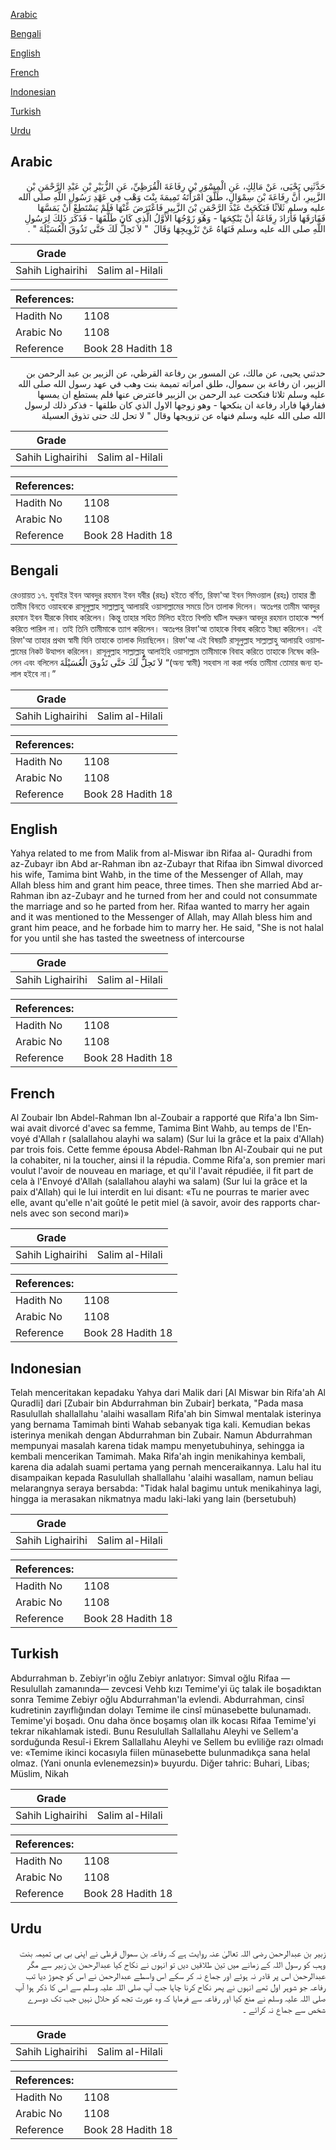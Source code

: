 [Arabic](#arabic)

[Bengali](#bengali)

[English](#english)

[French](#french)

[Indonesian](#indonesian)

[Turkish](#turkish)

[Urdu](#urdu)

## Arabic


<div dir="rtl" lang="ar" style={{fontSize:'larger',backgroundColor:'#f8f9fa',padding:20}}>
حَدَّثَنِي يَحْيَى، عَنْ مَالِكٍ، عَنِ الْمِسْوَرِ بْنِ رِفَاعَةَ الْقُرَظِيِّ، عَنِ الزُّبَيْرِ بْنِ عَبْدِ الرَّحْمَنِ بْنِ الزَّبِيرِ، أَنَّ رِفَاعَةَ بْنَ سِمْوَالٍ، طَلَّقَ امْرَأَتَهُ تَمِيمَةَ بِنْتَ وَهْبٍ فِي عَهْدِ رَسُولِ اللَّهِ صلى الله عليه وسلم ثَلاَثًا فَنَكَحَتْ عَبْدَ الرَّحْمَنِ بْنَ الزَّبِيرِ فَاعْتَرَضَ عَنْهَا فَلَمْ يَسْتَطِعْ أَنْ يَمَسَّهَا فَفَارَقَهَا فَأَرَادَ رِفَاعَةُ أَنْ يَنْكِحَهَا - وَهُوَ زَوْجُهَا الأَوَّلُ الَّذِي كَانَ طَلَّقَهَا - فَذَكَرَ ذَلِكَ لِرَسُولِ اللَّهِ صلى الله عليه وسلم فَنَهَاهُ عَنْ تَزْوِيجِهَا وَقَالَ ‏ "‏ لاَ تَحِلُّ لَكَ حَتَّى تَذُوقَ الْعُسَيْلَةَ ‏"‏ ‏.‏
</div>
<div style={{backgroundColor:'#f8f9fa',padding:20, marginBottom: 10}}><table> <thead> <tr> <th>Grade</th> <th></th> </tr> </thead> <tbody> <tr><td>Sahih Lighairihi</td><td>Salim al-Hilali</td></tr></tbody></table><table> <thead> <tr> <th>References:</th> <th></th> </tr> </thead> <tbody><tr><td>Hadith No</td><td>1108</td></tr><tr><td>Arabic No</td><td>1108</td></tr><tr><td>Reference</td><td>Book 28 Hadith 18</td></tr></tbody></table></div>


<div dir="rtl" lang="ar" style={{fontSize:'larger',backgroundColor:'#f8f9fa',padding:20}}>
حدثني يحيى، عن مالك، عن المسور بن رفاعة القرظي، عن الزبير بن عبد الرحمن بن الزبير، ان رفاعة بن سموال، طلق امراته تميمة بنت وهب في عهد رسول الله صلى الله عليه وسلم ثلاثا فنكحت عبد الرحمن بن الزبير فاعترض عنها فلم يستطع ان يمسها ففارقها فاراد رفاعة ان ينكحها - وهو زوجها الاول الذي كان طلقها - فذكر ذلك لرسول الله صلى الله عليه وسلم فنهاه عن تزويجها وقال " لا تحل لك حتى تذوق العسيلة
</div>
<div style={{backgroundColor:'#f8f9fa',padding:20, marginBottom: 10}}><table> <thead> <tr> <th>Grade</th> <th></th> </tr> </thead> <tbody> <tr><td>Sahih Lighairihi</td><td>Salim al-Hilali</td></tr></tbody></table><table> <thead> <tr> <th>References:</th> <th></th> </tr> </thead> <tbody><tr><td>Hadith No</td><td>1108</td></tr><tr><td>Arabic No</td><td>1108</td></tr><tr><td>Reference</td><td>Book 28 Hadith 18</td></tr></tbody></table></div>

## Bengali


<div dir="ltr" lang="bn" style={{fontSize:'larger',backgroundColor:'#f8f9fa',padding:20}}>
রেওয়ায়ত ১৭. যুবাইর ইবন আবদুর রহমান ইবন যবীর (রহঃ) হইতে বর্ণিত, রিফা'আ ইবন সিমওয়াল (রহঃ) তাহার স্ত্রী তামীম বিনতে ওয়াহবকে রাসূলুল্লাহ সাল্লাল্লাহু আলায়হি ওয়াসাল্লামের সময়ে তিন তালাক দিলেন। অতঃপর তামীম আবদুর রহমান ইবন যীরকে বিবাহ করিলেন। কিন্তু তাহার সহিত মিলিত হইতে বিপত্তি ঘটিল যদ্দরুন আবদুর রহমান তাহাকে স্পর্শ করিতে পারিল না। তাই তিনি তামীমাকে ত্যাগ করিলেন। অতঃপর রিফা'আ তাহাকে বিবাহ করিতে ইচ্ছা করিলেন। এই রিফা'আ তাহার প্রথম স্বামী যিনি তাহাকে তালাক দিয়াছিলেন। রিফা'আ এই বিষয়টি রাসূলুল্লাহ সাল্লাল্লাহু আলায়হি ওয়াসাল্লামের নিকট উত্থাপন করিলেন। রাসূলুল্লাহ সাল্লাল্লাহু আলাইহি ওয়াসাল্লাম তামীমাকে বিবাহ করিতে তাহাকে নিষেধ করিলেন এবং বলিলেন لاَ تَحِلُّ لَكَ حَتَّى تَذُوقَ الْعُسَيْلَةَ “(অন্য স্বামী) সহবাস না করা পর্যন্ত তামীমা তোমার জন্য হালাল হইবে না।”
</div>
<div style={{backgroundColor:'#f8f9fa',padding:20, marginBottom: 10}}><table> <thead> <tr> <th>Grade</th> <th></th> </tr> </thead> <tbody> <tr><td>Sahih Lighairihi</td><td>Salim al-Hilali</td></tr></tbody></table><table> <thead> <tr> <th>References:</th> <th></th> </tr> </thead> <tbody><tr><td>Hadith No</td><td>1108</td></tr><tr><td>Arabic No</td><td>1108</td></tr><tr><td>Reference</td><td>Book 28 Hadith 18</td></tr></tbody></table></div>

## English


<div dir="ltr" lang="en" style={{fontSize:'larger',backgroundColor:'#f8f9fa',padding:20}}>
Yahya related to me from Malik from al-Miswar ibn Rifaa al- Quradhi from az-Zubayr ibn Abd ar-Rahman ibn az-Zubayr that Rifaa ibn Simwal divorced his wife, Tamima bint Wahb, in the time of the Messenger of Allah, may Allah bless him and grant him peace, three times. Then she married Abd ar-Rahman ibn az-Zubayr and he turned from her and could not consummate the marriage and so he parted from her. Rifaa wanted to marry her again and it was mentioned to the Messenger of Allah, may Allah bless him and grant him peace, and he forbade him to marry her. He said, "She is not halal for you until she has tasted the sweetness of intercourse
</div>
<div style={{backgroundColor:'#f8f9fa',padding:20, marginBottom: 10}}><table> <thead> <tr> <th>Grade</th> <th></th> </tr> </thead> <tbody> <tr><td>Sahih Lighairihi</td><td>Salim al-Hilali</td></tr></tbody></table><table> <thead> <tr> <th>References:</th> <th></th> </tr> </thead> <tbody><tr><td>Hadith No</td><td>1108</td></tr><tr><td>Arabic No</td><td>1108</td></tr><tr><td>Reference</td><td>Book 28 Hadith 18</td></tr></tbody></table></div>

## French


<div dir="ltr" lang="fr" style={{fontSize:'larger',backgroundColor:'#f8f9fa',padding:20}}>
Al Zoubair Ibn Abdel-Rahman Ibn al-Zoubair a rapporté que Rifa'a Ibn Simwai avait divorcé d'avec sa femme, Tamima Bint Wahb, au temps de l'Envoyé d'Allah r (salallahou alayhi wa salam) (Sur lui la grâce et la paix d'Allah) par trois fois. Cette femme épousa Abdel-Rahman Ibn Al-Zoubair qui ne put la cohabiter, ni la toucher, ainsi il la répudia. Comme Rifa'a, son premier mari voulut l'avoir de nouveau en mariage, et qu'il l'avait répudiée, il fit part de cela à l'Envoyé d'Allah (salallahou alayhi wa salam) (Sur lui la grâce et la paix d'Allah) qui le lui interdit en lui disant: «Tu ne pourras te marier avec elle, avant qu'elle n'ait goûté le petit miel (à savoir, avoir des rapports charnels avec son second mari)»
</div>
<div style={{backgroundColor:'#f8f9fa',padding:20, marginBottom: 10}}><table> <thead> <tr> <th>Grade</th> <th></th> </tr> </thead> <tbody> <tr><td>Sahih Lighairihi</td><td>Salim al-Hilali</td></tr></tbody></table><table> <thead> <tr> <th>References:</th> <th></th> </tr> </thead> <tbody><tr><td>Hadith No</td><td>1108</td></tr><tr><td>Arabic No</td><td>1108</td></tr><tr><td>Reference</td><td>Book 28 Hadith 18</td></tr></tbody></table></div>

## Indonesian


<div dir="ltr" lang="id" style={{fontSize:'larger',backgroundColor:'#f8f9fa',padding:20}}>
Telah menceritakan kepadaku Yahya dari Malik dari [Al Miswar bin Rifa'ah Al Quradli] dari [Zubair bin Abdurrahman bin Zubair] berkata, "Pada masa Rasulullah shallallahu 'alaihi wasallam Rifa'ah bin Simwal mentalak isterinya yang bernama Tamimah binti Wahab sebanyak tiga kali. Kemudian bekas isterinya menikah dengan Abdurrahman bin Zubair. Namun Abdurrahman mempunyai masalah karena tidak mampu menyetubuhinya, sehingga ia kembali mencerikan Tamimah. Maka Rifa'ah ingin menikahinya kembali, karena dia adalah suami pertama yang pernah menceraikannya. Lalu hal itu disampaikan kepada Rasulullah shallallahu 'alaihi wasallam, namun beliau melarangnya seraya bersabda: "Tidak halal bagimu untuk menikahinya lagi, hingga ia merasakan nikmatnya madu laki-laki yang lain (bersetubuh)
</div>
<div style={{backgroundColor:'#f8f9fa',padding:20, marginBottom: 10}}><table> <thead> <tr> <th>Grade</th> <th></th> </tr> </thead> <tbody> <tr><td>Sahih Lighairihi</td><td>Salim al-Hilali</td></tr></tbody></table><table> <thead> <tr> <th>References:</th> <th></th> </tr> </thead> <tbody><tr><td>Hadith No</td><td>1108</td></tr><tr><td>Arabic No</td><td>1108</td></tr><tr><td>Reference</td><td>Book 28 Hadith 18</td></tr></tbody></table></div>

## Turkish


<div dir="ltr" lang="tr" style={{fontSize:'larger',backgroundColor:'#f8f9fa',padding:20}}>
Abdurrahman b. Zebiyr'in oğlu Zebiyr anlatıyor: Simval oğlu Rifaa —Resulullah zamanında— zevcesi Vehb kızı Temime'yi üç talak ile boşadıktan sonra Temime Zebiyr oğlu Abdurrah­man'la evlendi. Abdurrahman, cinsî kudretinin zayıflığından do­layı Temime ile cinsî münasebette bulunamadı. Temime'yi boşa­dı. Onu daha önce boşamış olan ilk kocası Rifaa Temime'yi tekrar nikahlamak istedi. Bunu Resulullah Sallallahu Aleyhi ve Sellem'a sorduğunda Resuî-i Ekrem Sallallahu Aleyhi ve Sellem bu evliliğe razı olmadı ve: «Temime ikinci koca­sıyla fiilen münasebette bulunmadıkça sana helal olmaz. (Yani onunla evlenemezsin)» buyurdu. Diğer tahric: Buhari, Libas; Müslim, Nikah
</div>
<div style={{backgroundColor:'#f8f9fa',padding:20, marginBottom: 10}}><table> <thead> <tr> <th>Grade</th> <th></th> </tr> </thead> <tbody> <tr><td>Sahih Lighairihi</td><td>Salim al-Hilali</td></tr></tbody></table><table> <thead> <tr> <th>References:</th> <th></th> </tr> </thead> <tbody><tr><td>Hadith No</td><td>1108</td></tr><tr><td>Arabic No</td><td>1108</td></tr><tr><td>Reference</td><td>Book 28 Hadith 18</td></tr></tbody></table></div>

## Urdu


<div dir="rtl" lang="ur" style={{fontSize:'larger',backgroundColor:'#f8f9fa',padding:20}}>
زبیر بن عبدالرحمن رضی اللہ تعالیٰ عنہ روایت ہے کہ رفاعہ بن سموال قرظی نے اپنی بی بی تمیمہ بنت وہب کو رسول اللہ کے زمانے میں تین طلاقیں دیں تو انہوں نے نکاح کیا عبدالرحمن بن زبیر سے مگر عبدالرحمن اس پر قادر نہ ہوئے اور جماع نہ کر سکے اس واسطے عبدالرحمن نے اس کو چھوڑ دیا تب رفاعہ جو شوہر اول تھے انہوں نے پھر نکاح کرنا چاہا جب آپ صلی اللہ علیہ وسلم سے اس کا ذکر ہوا آپ صلی اللہ علیہ وسلم نے منع کیا اور رفاعہ سے فرمایا کہ وہ عورت تجھ کو حلال نہیں جب تک دوسرے شخص سے جماع نہ کرائے ۔
</div>
<div style={{backgroundColor:'#f8f9fa',padding:20, marginBottom: 10}}><table> <thead> <tr> <th>Grade</th> <th></th> </tr> </thead> <tbody> <tr><td>Sahih Lighairihi</td><td>Salim al-Hilali</td></tr></tbody></table><table> <thead> <tr> <th>References:</th> <th></th> </tr> </thead> <tbody><tr><td>Hadith No</td><td>1108</td></tr><tr><td>Arabic No</td><td>1108</td></tr><tr><td>Reference</td><td>Book 28 Hadith 18</td></tr></tbody></table></div>